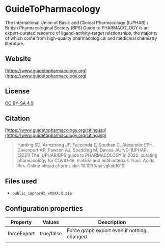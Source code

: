 # GuideToPharmacology

The International Union of Basic and Clinical Pharmacology (IUPHAR) / British Pharmacological Society (BPS) Guide to 
PHARMACOLOGY is an expert-curated resource of ligand-activity-target relationships, the majority of which come from 
high-quality pharmacological and medicinal chemistry literature.

## Website

[https://www.guidetopharmacology.org](https://www.guidetopharmacology.org)

## License

[CC BY-SA 4.0](https://creativecommons.org/licenses/by-sa/4.0/)

## Citation

[https://www.guidetopharmacology.org/citing.jsp](https://www.guidetopharmacology.org/citing.jsp)

> Harding SD, Armstrong JF, Faccenda E, Southan C, Alexander SPH, Davenport AP, Pawson AJ, Spedding M, Davies JA; NC-IUPHAR. (2021) The IUPHAR/BPS guide to PHARMACOLOGY in 2022: curating pharmacology for COVID-19, malaria and antibacterials. Nucl. Acids Res. Online ahead of print. doi: 10.1093/nar/gkab1010.

## Files used

  * `public_iuphardb_vXXXX.X.zip`

## Configuration properties

| Property    | Values     | Description                                |
|-------------|------------|--------------------------------------------|
| forceExport | true/false | Force graph export even if nothing changed |
|             |            |                                            |
